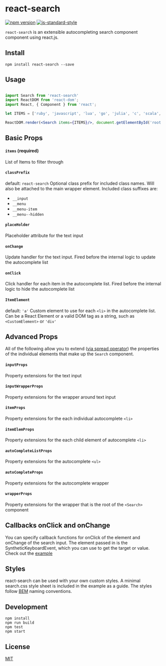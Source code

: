 # react-search

[![npm version](https://badge.fury.io/js/react-search.svg)](https://badge.fury.io/js/react-search)
[![js-standard-style](https://img.shields.io/badge/code%20style-standard-brightgreen.svg?style=flat)](https://github.com/feross/standard)

`react-search` is an extensible autocompleting search component component using react.js.

## Install

`npm install react-search --save`

## Usage

```jsx

import Search from 'react-search'
import ReactDOM from 'react-dom';
import React, { Component } from 'react';

let ITEMS = ['ruby', 'javascript', 'lua', 'go', 'julia', 'c', 'scala','haskell']

ReactDOM.render(<Search items={ITEMS}/>, document.getElementById('root'));

```

## Basic Props

#### `items` (required)
List of Items to filter through

#### `classPrefix`
default: `react-search`
Optional class prefix for included class names. Will also be attached to the main wrapper element. Included class suffixes are:
  - `__input`
  - `__menu`
  - `__menu-item`
  - `__menu--hidden`

#### `placeHolder`
Placeholder attribute for the text input

#### `onChange`
Update handler for the text input. Fired before the internal logic to update the autocomplete list

#### `onClick`
Click handler for each item in the autocomplete list. Fired before the internal logic to hide the autocomplete list

#### `ItemElement`
default: `'a'`
Custom element to use for each `<li>` in the autocomplete list. Can be a React Element or a valid DOM tag as a string, such as `<CustomElement>` or `'div'`

## Advanced Props

All of the following allow you to extend ([via spread operator](https://facebook.github.io/react/docs/transferring-props.html)) the properties of the individual elements that make up the `Search` component.

#### `inputProps`
Property extensions for the text input

#### `inputWrapperProps`
Property extensions for the wrapper around text input

#### `itemProps`
Property extensions for the each individual autocomplete `<li>`

#### `itemElemProps`
Property extensions for the each child element of autocomplete `<li>`

#### `autoCompleteListProps`
Property extensions for the autocomplete `<ul>`

#### `autoCompleteProps`
Property extensions for the autocomplete wrapper

#### `wrapperProps`
Property extensions for the wrapper that is the root of the `<Search>` component

## Callbacks onClick and onChange

You can specify callback functions for onClick of the element and onChange of the search input. The element passed in is the SyntheticKeyboardEvent, which you can use to get the target or value. Check out the [example](https://github.com/StevenIseki/react-search/tree/master/example)

## Styles

react-search can be used with your own custom styles. A minimal search.css style sheet is included in the example as a guide. The styles follow [BEM](https://en.bem.info/method/) naming conventions.

## Development
    npm install
    npm run build
    npm test
    npm start

## License

[MIT](http://isekivacenz.mit-license.org/)
